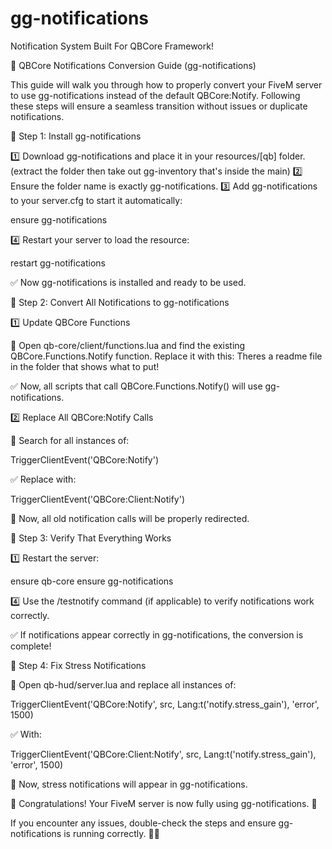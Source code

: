 # gg-notifications
Notification System Built For QBCore Framework!

🚀 QBCore Notifications Conversion Guide (gg-notifications)

This guide will walk you through how to properly convert your FiveM server to use gg-notifications instead of the default QBCore:Notify. Following these steps will ensure a seamless transition without issues or duplicate notifications.

📌 Step 1: Install gg-notifications

1️⃣ Download gg-notifications and place it in your resources/[qb] folder.
(extract the folder then take out gg-inventory that's inside the main)
2️⃣ Ensure the folder name is exactly gg-notifications.
3️⃣ Add gg-notifications to your server.cfg to start it automatically:

ensure gg-notifications

4️⃣ Restart your server to load the resource:

restart gg-notifications

✅ Now gg-notifications is installed and ready to be used.

📌 Step 2: Convert All Notifications to gg-notifications

1️⃣ Update QBCore Functions

📂 Open qb-core/client/functions.lua and find the existing QBCore.Functions.Notify function. Replace it with this:
Theres a readme file in the folder that shows what to put!

✅ Now, all scripts that call QBCore.Functions.Notify() will use gg-notifications.

2️⃣ Replace All QBCore:Notify Calls

📂 Search for all instances of:

TriggerClientEvent('QBCore:Notify')

✅ Replace with:

TriggerClientEvent('QBCore:Client:Notify')

🚀 Now, all old notification calls will be properly redirected.

📌 Step 3: Verify That Everything Works

1️⃣ Restart the server:

ensure qb-core
ensure gg-notifications

4️⃣ Use the /testnotify command (if applicable) to verify notifications work correctly.

✅ If notifications appear correctly in gg-notifications, the conversion is complete!

📌 Step 4: Fix Stress Notifications

📂 Open qb-hud/server.lua and replace all instances of:

TriggerClientEvent('QBCore:Notify', src, Lang:t('notify.stress_gain'), 'error', 1500)

✅ With:

TriggerClientEvent('QBCore:Client:Notify', src, Lang:t('notify.stress_gain'), 'error', 1500)

🚀 Now, stress notifications will appear in gg-notifications.


🚀 Congratulations! Your FiveM server is now fully using gg-notifications. 🎉

If you encounter any issues, double-check the steps and ensure gg-notifications is running correctly. 🎯🔥


